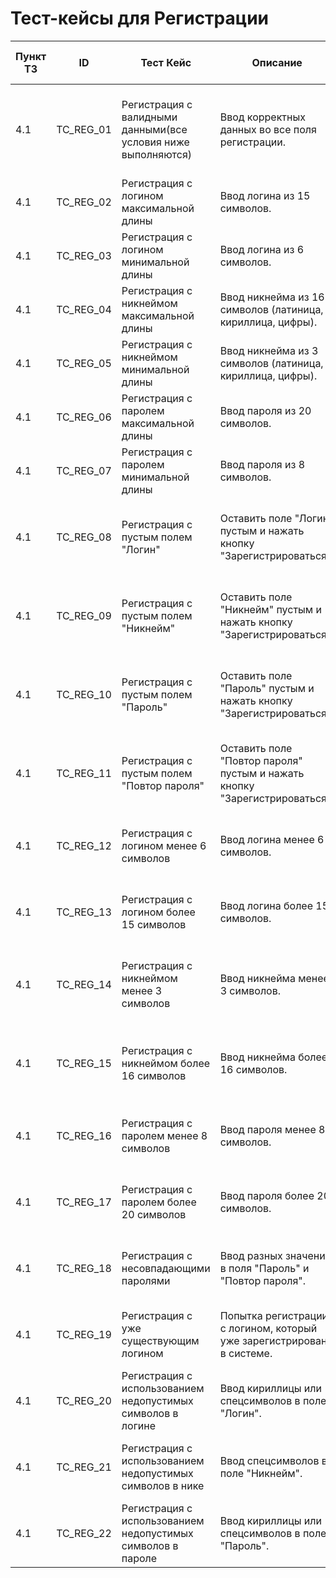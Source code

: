 # Тест-кейсы для Регистрации
| Пункт ТЗ | ID | Тест Кейс | Описание | Ожидаемый Результат (успех) | Ожидаемый Результат (неудача) | Статус | Приоритет |
|---|---|---|---|---|---|---|---|
| 4.1 | TC_REG_01 | Регистрация с валидными данными(все условия ниже выполняются) | Ввод корректных данных во все поля регистрации. | Успешная регистрация, автоматическая авторизация, переход на экран выбора класса. | `1001` - такой логин уже существует или `1004` - ошибка при регистрации пользователя |  | High |
| 4.1 | TC_REG_02 | Регистрация с логином максимальной длины | Ввод логина из 15 символов. | Успешная регистрация. | Ошибка регистрации, сообщение об ошибке. |  | Medium |
| 4.1 | TC_REG_03 | Регистрация с логином минимальной длины| Ввод логина из 6 символов. | Успешная регистрация. | Ошибка регистрации, сообщение об ошибке. |  | Medium |
| 4.1 | TC_REG_04 | Регистрация с никнеймом максимальной длины | Ввод никнейма из 16 символов (латиница, кириллица, цифры). | Успешная регистрация. | Ошибка регистрации, сообщение об ошибке. | | Medium |
| 4.1 | TC_REG_05 | Регистрация с никнеймом минимальной длины | Ввод никнейма из 3 символов (латиница, кириллица, цифры). | Успешная регистрация. | Ошибка регистрации, сообщение об ошибке. | | Medium |
| 4.1 | TC_REG_06 | Регистрация с паролем максимальной длины | Ввод пароля из 20 символов.  | Успешная регистрация. | Ошибка регистрации, сообщение об ошибке. |  | Medium |
| 4.1 | TC_REG_07 | Регистрация с паролем минимальной длины | Ввод пароля из 8 символов.  | Успешная регистрация. | Ошибка регистрации, сообщение об ошибке. |  | Medium |
| 4.1 | TC_REG_08 | Регистрация с пустым полем "Логин" | Оставить поле "Логин" пустым и нажать кнопку "Зарегистрироваться". | Ошибка, сообщение об обязательном заполнении поля. | Ошибка, отсутствие сообщения об обязательном заполнении поля. |  | High |
| 4.1 | TC_REG_09 | Регистрация с пустым полем "Никнейм" | Оставить поле "Никнейм" пустым и нажать кнопку "Зарегистрироваться". | Ошибка, сообщение об обязательном заполнении поля. | Ошибка, отсутствие сообщения об обязательном заполнении поля. |  | High |
| 4.1 | TC_REG_10 | Регистрация с пустым полем "Пароль" | Оставить поле "Пароль" пустым и нажать кнопку "Зарегистрироваться". | Ошибка, сообщение об обязательном заполнении поля. | Ошибка, отсутствие сообщения об обязательном заполнении поля. |  | High |
| 4.1 | TC_REG_11 | Регистрация с пустым полем "Повтор пароля" | Оставить поле "Повтор пароля" пустым и нажать кнопку "Зарегистрироваться". | Ошибка, сообщение об обязательном заполнении поля. | Ошибка, отсутствие сообщения об обязательном заполнении поля. |  | High |
| 4.1 | TC_REG_12 | Регистрация с логином менее 6 символов | Ввод логина менее 6 символов. | Ошибка, сообщение о недопустимой длине логина. | Ошибка, отсутствие сообщения о недопустимой длине логина. |  | High |
| 4.1 | TC_REG_13 | Регистрация с логином более 15 символов | Ввод логина более 15 символов. | Ошибка, сообщение о недопустимой длине логина. | Ошибка, отсутствие сообщения о недопустимой длине логина. |  | High |
| 4.1 | TC_REG_14 | Регистрация с никнеймом менее 3 символов | Ввод никнейма менее 3 символов. | Ошибка, сообщение о недопустимой длине никнейма.  | Ошибка, отсутствие сообщения о недопустимой длине никнейма. |  | High |
| 4.1 | TC_REG_15 | Регистрация с никнеймом более 16 символов | Ввод никнейма более 16 символов. | Ошибка, сообщение о недопустимой длине никнейма. | Ошибка, отсутствие сообщения о недопустимой длине никнейма. |  | High |
| 4.1 | TC_REG_16 | Регистрация с паролем менее 8 символов | Ввод  пароля менее 8 символов. | Ошибка, сообщение о недопустимой длине пароля. | Ошибка, отсутствие сообщения о недопустимой длине пароля. |  | High |
| 4.1 | TC_REG_17 | Регистрация с паролем более 20 символов | Ввод пароля более 20 символов. | Ошибка, сообщение о недопустимой длине пароля. | Ошибка, отсутствие сообщения о недопустимой длине пароля.  |  | High | 
| 4.1 | TC_REG_18 | Регистрация с несовпадающими паролями | Ввод разных значений в поля "Пароль" и "Повтор пароля". | Ошибка, сообщение о несовпадении паролей. | Ошибка, отсутствие сообщения о несовпадении паролей. |  | High |
| 4.1 | TC_REG_19 | Регистрация с уже существующим логином | Попытка регистрации с логином, который уже зарегистрирован в системе. | Ошибка, сообщение о том, что логин занят. | Ошибка, отсутствие сообщения о том, что логин занят.  |  | High | 
| 4.1 | TC_REG_20 | Регистрация с использованием недопустимых символов в логине | Ввод кириллицы или спецсимволов в поле "Логин". | Ошибка, сообщение о недопустимых символах. | Ошибка, отсутствие сообщения о недопустимых символах.  |  | High | 
| 4.1 | TC_REG_21 | Регистрация с использованием недопустимых символов в нике | Ввод спецсимволов в поле "Никнейм". | Ошибка, сообщение о недопустимых символах. | Ошибка, отсутствие сообщения о недопустимых символах.  |  | High | 
| 4.1 | TC_REG_22 | Регистрация с использованием недопустимых символов в пароле | Ввод кириллицы или спецсимволов в поле "Пароль". | Ошибка, сообщение о недопустимых символах | Ошибка, отсутствие сообщения о недопустимых символах. |  | High |